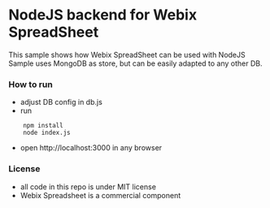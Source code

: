 NodeJS backend for Webix SpreadSheet
=====================================

This sample shows how Webix SpreadSheet can be used with NodeJS   
Sample uses MongoDB as store, but can be easily adapted to any other DB.

### How to run

- adjust DB config in db.js
- run

```
	npm install
	node index.js
```

- open http://localhost:3000 in any browser

### License

- all code in this repo is under MIT license
- Webix Spreadsheet is a commercial component
